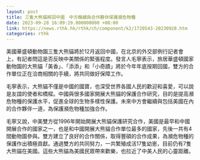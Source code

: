 ```yaml
---
layout: post
title: 三隻大熊貓將回中國　中方稱續與合作夥伴保護瀕危物種
date: 2023-09-28 16:09:29.000000000 +08:00
link: https://news.rthk.hk/rthk/ch/component/k2/1720543-20230928.htm
categories: rthk
---
```


美國華盛頓動物園三隻大熊貓將於12月返回中國，在北京的外交部例行記者會上，有記者問這是否反映中美關係的緊張程度。發言人毛寧表示，旅居華盛頓國家動物園的大熊貓「美香」、「添添」和「小奇蹟」將於今年年底按期回國，雙方的合作單位正在洽商相關的手續，將共同做好保障工作。

毛寧表示，大熊貓不僅是中國的國寶，也深受世界各國人民的歡迎和喜愛，可以說是友誼的使者和橋樑。中國與很多國家開展大熊貓的保護合作研究，目的是提高瀕危物種的保護水平，促進全球的生物多樣性保護。未來中方會繼續與包括美國在內的合作夥伴一道，為保護瀕危物種加強合作。

毛寧又說，中美雙方從1996年開始開展大熊貓保護研究合作，美國是最早和中國開展合作的國家之一，也是和中國開展大熊貓合作單位最多的國家，先後一共有4間動物園參與。雙方建立了良好的合作關係，取得豐碩的合作成果，為瀕危物種的保護作出積極貢獻。通過雙方的共同努力，一共繁殖成活17隻幼崽，目前仍有7隻大熊貓在美國。這些大熊貓為美國民眾帶來歡樂，也拉近了中美人民的心靈距離。
